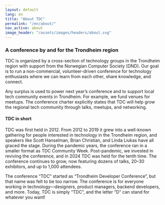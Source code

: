 ```yaml
---
layout: default
lang: en
title: "About TDC"
permalink: "/en/about/"
nav_active: about
image_header: "/assets/images/headers/about.svg"
---
```


### A conference by and for the Trondheim region
TDC is organized by a cross-section of technology groups in the Trondheim region with support from the Norwegian Computer Society (DND). Our goal is to run a non-commercial, volunteer-driven conference for technology enthusiasts where we can learn from each other, share knowledge, and connect.

Any surplus is used to power next year’s conference and to support local tech community events in Trondheim. For example, we fund venues for meetups. The conference charter explicitly states that TDC will help grow the regional tech community through talks, meetups, and networking.

#### TDC in short
TDC was first held in 2012. From 2012 to 2019 it grew into a well-known gathering for people interested in technology in the Trondheim region, and speakers like Scott Hanselman, Brian Christian, and Linda Liukas have all graced the stage. During the pandemic years, the conference ran in a smaller format as TDC Community Week. Post-pandemic, we invested in reviving the conference, and in 2024 TDC was held for the tenth time. The conference continues to grow, now featuring dozens of talks, 20–30 exhibitors, and up to 1,000 attendees.

The conference “TDC” started as “Trondheim Developer Conference”, but that name was felt to be too narrow. The conference is for everyone working in technology—designers, product managers, backend developers, and more. Today, TDC is simply “TDC”, and the letter “D” can stand for whatever you want!

